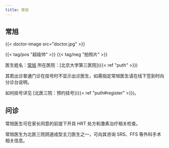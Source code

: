 ```yaml
---
title: 常旭
---
```


## 常旭

{{< doctor-image src="doctor.jpg" >}}

{{< tag/pos "超级帅" >}} {{< tag/neg "拍照片" >}}

医生姓名：[常旭](https://www.haodf.com/doctor/6964387922.html) 所在医院：[北京大学第三医院]({{< ref
"puth" >}})

其若出诊普通门诊在挂号时不显示出诊医生，如需指定常旭医生请在线下签到时向分诊台说明。

如何挂号详见 [北医三院：预约挂号]({{< ref "puth#register" >}})。

## 问诊

常旭医生可在家长同意的前提下开具 HRT 处方和激素治疗相关检查。

常旭医生为北医三院阴道成型主刀医生之一，可向其咨询 SRS、FFS 等外科手术相关信息。
